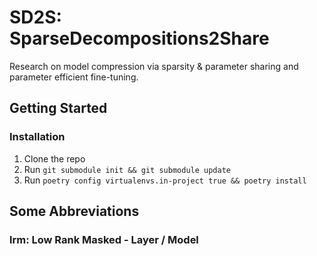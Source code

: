 # SD2S: SparseDecompositions2Share
Research on model compression via sparsity & parameter sharing and parameter efficient fine-tuning.

## Getting Started
### Installation
1. Clone the repo
2. Run `git submodule init && git submodule update`
3. Run `poetry config virtualenvs.in-project true && poetry install`

## Some Abbreviations
### lrm: Low Rank Masked - Layer / Model